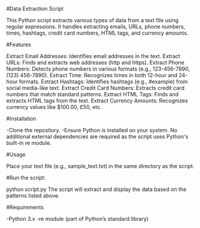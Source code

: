 #Data Extraction Script

This Python script extracts various types of data from a text file using regular expressions. It handles extracting emails, URLs, phone numbers, times, hashtags, credit card numbers, HTML tags, and currency amounts.

#Features

Extract Email Addresses: Identifies email addresses in the text.
Extract URLs: Finds and extracts web addresses (http and https).
Extract Phone Numbers: Detects phone numbers in various formats (e.g., 123-456-7890, (123) 456-7890).
Extract Time: Recognizes times in both 12-hour and 24-hour formats.
Extract Hashtags: Identifies hashtags (e.g., #example) from social media-like text.
Extract Credit Card Numbers: Extracts credit card numbers that match standard patterns.
Extract HTML Tags: Finds and extracts HTML tags from the text.
Extract Currency Amounts: Recognizes currency values like $100.00, £50, etc.

#Installation

-Clone the repository.
-Ensure Python is installed on your system.
No additional external dependencies are required as the script uses Python's built-in re module.

#Usage

Place your text file (e.g., sample_text.txt) in the same directory as the script.

#Run the script:

python script.py
The script will extract and display the data based on the patterns listed above.


#Requirements

-Python 3.x
-re module (part of Python’s standard library)

